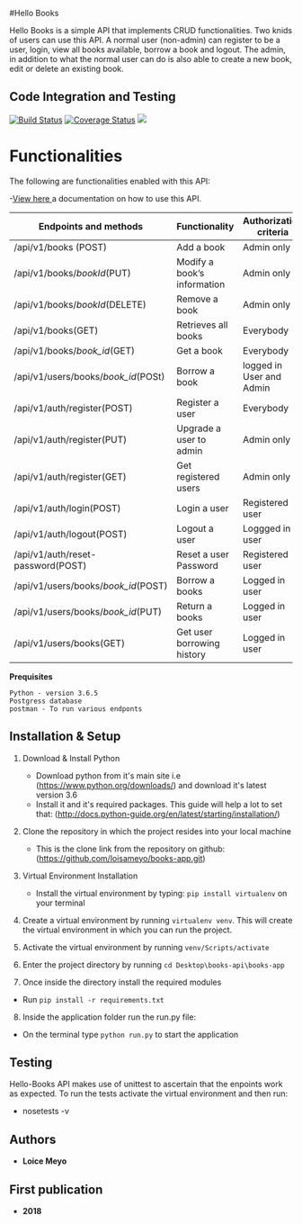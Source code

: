 #Hello Books

Hello Books is a simple API that implements CRUD functionalities. Two knids of users can use this API. A normal user (non-admin) can register to be a user, login, view all books available, borrow a book and logout. The admin, in addition to what the normal user can do is also able to create a new book, edit or delete an existing book. 

## Code Integration and Testing

[![Build Status](https://travis-ci.org/loisameyo/books-app.svg?branch=development)](https://travis-ci.org/loicemeyo/books-app)
[![Coverage Status](https://coveralls.io/repos/github/loisameyo/books-app/badge.svg?branch=development)](https://coveralls.io/github/loicemeyo/books-app?branch=development)
<a href="https://codeclimate.com/github/loicemeyo/books-app/maintainability"><img src="https://api.codeclimate.com/v1/badges/9000718b9ae0e8661a9c/maintainability" /></a>

# Functionalities

The following are functionalities enabled with this API:

-[View here ](https://hellobooks12.docs.apiary.io/) a documentation on how to use this API.  

|Endpoints and methods               | Functionality              |Authorization criteria|
|------------------------------------|----------------------------|---------------------
|/api/v1/books (POST)                |Add a book                  | Admin only               
|/api/v1/books/*bookId*(PUT)         |Modify a book’s information | Admin only
|/api/v1/books/*bookId*(DELETE)      |Remove a book               | Admin only
|/api/v1/books(GET)                  |Retrieves all books         | Everybody
|/api/v1/books/*book_id*(GET)        |Get a book                  | Everybody
|/api/v1/users/books/*book_id*(POSt) |Borrow a book               | logged in User and Admin
|/api/v1/auth/register(POST)         |Register a user             | Everybody
|/api/v1/auth/register(PUT)          |Upgrade a user to admin     | Admin only
|/api/v1/auth/register(GET)          |Get registered users        | Admin only
|/api/v1/auth/login(POST)            |Login a user                | Registered user
|/api/v1/auth/logout(POST)           |Logout a user               | Loggged in user
|/api/v1/auth/reset-password(POST)   |Reset a user Password       | Registered user
|/api/v1/users/books/*book_id*(POST) |Borrow a books              |Logged in user
|/api/v1/users/books/*book_id*(PUT)  |Return a books              |Logged in user
|/api/v1/users/books(GET)            |Get user borrowing history  |Logged in user

**Prequisites**
```
Python - version 3.6.5
Postgress database
postman - To run various endponts
```


## Installation & Setup

1. Download & Install Python
 	* Download python from it's main site i.e (https://www.python.org/downloads/) and download it's latest version 3.6
    * Install it and it's required packages. This guide will help a lot to set that: (http://docs.python-guide.org/en/latest/starting/installation/)

2. Clone the repository in which the project resides into your local machine
 	* This is the clone link from the repository on github: (https://github.com/loisameyo/books-app.git)

3. Virtual Environment Installation
 	* Install the virtual environment by typing: `pip install virtualenv` on your terminal
4. Create a virtual environment by running `virtualenv venv`. This will create the virtual environment in which you can run the project.
5. Activate the virtual environment by running `venv/Scripts/activate`
6. Enter the project directory by running `cd Desktop\books-api\books-app`
7. Once inside the directory install the required modules
 * Run `pip install -r requirements.txt`


8. Inside the application folder run the run.py file:
 * On the terminal type `python run.py` to start the application

## Testing
Hello-Books API makes use of unittest to ascertain that the enpoints work as expected. To run the tests activate the virtual environment and then run: 

* nosetests -v

## Authors

* **Loice Meyo**

## First publication

* **2018**
